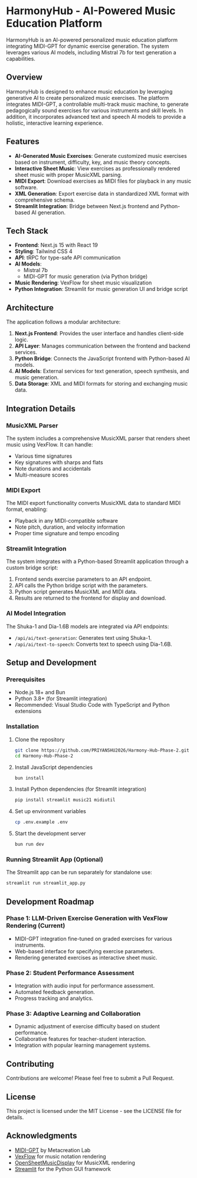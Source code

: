 # HarmonyHub - AI-Powered Music Education Platform

HarmonyHub is an AI-powered personalized music education platform integrating MIDI-GPT for dynamic exercise generation. The system leverages various AI models, including Mistral 7b for text generation a capabilities.

## Overview

HarmonyHub is designed to enhance music education by leveraging generative AI to create personalized music exercises. The platform integrates MIDI-GPT, a controllable multi-track music machine, to generate pedagogically sound exercises for various instruments and skill levels. In addition, it incorporates advanced text and speech AI models to provide a holistic, interactive learning experience.

## Features

- **AI-Generated Music Exercises**: Generate customized music exercises based on instrument, difficulty, key, and music theory concepts.
- **Interactive Sheet Music**: View exercises as professionally rendered sheet music with proper MusicXML parsing.
- **MIDI Export**: Download exercises as MIDI files for playback in any music software.
- **XML Generation**: Export exercise data in standardized XML format with comprehensive schema.
- **Streamlit Integration**: Bridge between Next.js frontend and Python-based AI generation.

## Tech Stack

- **Frontend**: Next.js 15 with React 19
- **Styling**: Tailwind CSS 4
- **API**: tRPC for type-safe API communication
- **AI Models**:
  - Mistral 7b 
  - MIDI-GPT for music generation (via Python bridge)
- **Music Rendering**: VexFlow for sheet music visualization
- **Python Integration**: Streamlit for music generation UI and bridge script

## Architecture

The application follows a modular architecture:

1. **Next.js Frontend**: Provides the user interface and handles client-side logic.
2. **API Layer**: Manages communication between the frontend and backend services.
3. **Python Bridge**: Connects the JavaScript frontend with Python-based AI models.
4. **AI Models**: External services for text generation, speech synthesis, and music generation.
5. **Data Storage**: XML and MIDI formats for storing and exchanging music data.

## Integration Details

### MusicXML Parser

The system includes a comprehensive MusicXML parser that renders sheet music using VexFlow. It can handle:

- Various time signatures
- Key signatures with sharps and flats
- Note durations and accidentals
- Multi-measure scores

### MIDI Export

The MIDI export functionality converts MusicXML data to standard MIDI format, enabling:

- Playback in any MIDI-compatible software
- Note pitch, duration, and velocity information
- Proper time signature and tempo encoding

### Streamlit Integration

The system integrates with a Python-based Streamlit application through a custom bridge script:

1. Frontend sends exercise parameters to an API endpoint.
2. API calls the Python bridge script with the parameters.
3. Python script generates MusicXML and MIDI data.
4. Results are returned to the frontend for display and download.

### AI Model Integration

The Shuka-1 and Dia-1.6B models are integrated via API endpoints:

- `/api/ai/text-generation`: Generates text using Shuka-1.
- `/api/ai/text-to-speech`: Converts text to speech using Dia-1.6B.

## Setup and Development

### Prerequisites

- Node.js 18+ and Bun
- Python 3.8+ (for Streamlit integration)
- Recommended: Visual Studio Code with TypeScript and Python extensions

### Installation

1. Clone the repository
   ```bash
   git clone https://github.com/PRIYANSHU2026/Harmony-Hub-Phase-2.git
   cd Harmony-Hub-Phase-2
   ```

2. Install JavaScript dependencies
   ```bash
   bun install
   ```

3. Install Python dependencies (for Streamlit integration)
   ```bash
   pip install streamlit music21 midiutil
   ```

4. Set up environment variables
   ```bash
   cp .env.example .env
   ```

5. Start the development server
   ```bash
   bun run dev
   ```

### Running Streamlit App (Optional)

The Streamlit app can be run separately for standalone use:

```bash
streamlit run streamlit_app.py
```

## Development Roadmap

### Phase 1: LLM-Driven Exercise Generation with VexFlow Rendering (Current)

- MIDI-GPT integration fine-tuned on graded exercises for various instruments.
- Web-based interface for specifying exercise parameters.
- Rendering generated exercises as interactive sheet music.

### Phase 2: Student Performance Assessment

- Integration with audio input for performance assessment.
- Automated feedback generation.
- Progress tracking and analytics.

### Phase 3: Adaptive Learning and Collaboration

- Dynamic adjustment of exercise difficulty based on student performance.
- Collaborative features for teacher-student interaction.
- Integration with popular learning management systems.

## Contributing

Contributions are welcome! Please feel free to submit a Pull Request.

## License

This project is licensed under the MIT License - see the LICENSE file for details.

## Acknowledgments

- [MIDI-GPT](https://github.com/Metacreation-Lab/MIDI-GPT) by Metacreation Lab
- [VexFlow](https://github.com/0xfe/vexflow) for music notation rendering
- [OpenSheetMusicDisplay](https://github.com/opensheetmusicdisplay/opensheetmusicdisplay) for MusicXML rendering
- [Streamlit](https://streamlit.io/) for the Python GUI framework
